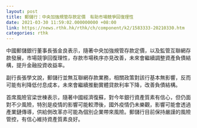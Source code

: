 ```yaml
---
layout: post
title: 郵儲行：中央加強規管存款定價　有助市場競爭回復理性
date: 2021-03-30 11:59:02.000000000 +08:00
link: https://news.rthk.hk/rthk/ch/component/k2/1583333-20210330.htm
categories: rthk
---
```


中國郵儲銀行董事長張金良表示，隨著中央加強規管存款定價，以及監管互聯網存款發展，市場競爭回復理性，存款市場秩序亦見改善，未來會繼續調整資產負債結構，提升金融投資收益率。

副行長張學文說，郵儲行並無互聯網存款業務，相關政策對該行基本無影響，反而可能有利降低付息成本，未來會繼續推動實體貸款利率下降，改善負債結構。

首席風險官梁世棟表示，隨著中國經濟復蘇，對今年銀行資產質素有信心，但仍面對不少風險，特別是疫情的影響可能較滯後，國外疫情仍未樂觀，影響可能會透過產業鏈傳導，供給側改革亦可能為個別企業帶來風險。郵儲行目前保持嚴謹的風險管控，有信心維持資產質素良好。
